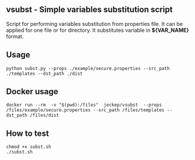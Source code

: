 ## **vsubst** - Simple variables substitution script

Script for performing variables substitution from properties file. 
It can be applied for one file or for directory. It substitutes variable in  **${VAR_NAME}** format.

## Usage

```
python subst.py --props ./example/secure.properties --src_path ./templates --dst_path ./dist
```

## Docker usage

```
docker run --rm  -v "$(pwd):/files"  jeckep/vsubst  --props /files/example/secure.properties --src_path /files/templates --dst_path /files/dist
```

## How to test

```
chmod +x subst.sh
./subst.sh
```
